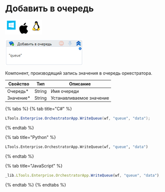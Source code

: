 # Добавить в очередь

![](<../../../../.gitbook/assets/image (100) (1) (1) (1) (1) (2) (246).png>)

![](<../../../../.gitbook/assets/image (375).png>)

Компонент, производящий запись значения в очередь оркестратора.

| Свойство   | Тип    | Описание                 |
| ---------- | ------ | ------------------------ |
| Очередь\*  | String | Имя очереди              |
| Значение\* | String | Устанавливаемое значение |

{% tabs %}
{% tab title="C#" %}
```csharp
LTools.Enterprise.OrchestratorApp.WriteQueue(wf, "queue", "data");
```
{% endtab %}

{% tab title="Python" %}
```python
LTools.Enterprise.OrchestratorApp.WriteQueue(wf, "queue", "data")
```
{% endtab %}

{% tab title="JavaScript" %}
```javascript
_lib.LTools.Enterprise.OrchestratorApp.WriteQueue(wf, "queue", "data");
```
{% endtab %}
{% endtabs %}
